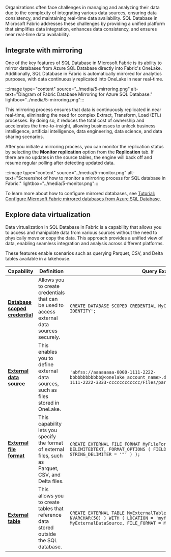 Organizations often face challenges in managing and analyzing their data due to the complexity of integrating various data sources, ensuring data consistency, and maintaining real-time data availability. SQL Database in Microsoft Fabric addresses these challenges by providing a unified platform that simplifies data integration, enhances data consistency, and ensures near real-time data availability.

## Integrate with mirroring

One of the key features of SQL Database in Microsoft Fabric is its ability to mirror databases from Azure SQL Database directly into Fabric's OneLake. Additionally, SQL Database in Fabric is automatically mirrored for analytics purposes, with data continuously replicated into OneLake in near real-time.

:::image type="content" source="../media/5-mirroring.png" alt-text="Diagram of Fabric Database Mirroring for Azure SQL Database." lightbox="../media/5-mirroring.png":::

This mirroring process ensures that data is continuously replicated in near real-time, eliminating the need for complex Extract, Transform, Load (ETL) processes. By doing so, it reduces the total cost of ownership and accelerates the time-to-insight, allowing businesses to unlock business intelligence, artificial intelligence, data engineering, data science, and data sharing scenarios.

After you initiate a mirroring process, you can monitor the replication status by selecting the **Monitor replication** option from the **Replication** tab. If there are no updates in the source tables, the engine will back off and resume regular polling after detecting updated data.

:::image type="content" source="../media/5-monitor.png" alt-text="Screenshot of how to monitor a mirroring process for SQL database in Fabric." lightbox="../media/5-monitor.png":::

To learn more about how to configure mirrored databases, see [Tutorial: Configure Microsoft Fabric mirrored databases from Azure SQL Database](/fabric/database/mirrored-database/azure-sql-database-tutorial?azure-portal=true).

## Explore data virtualization

Data virtualization in SQL Database in Fabric is a capability that allows you to access and manipulate data from various sources without the need to physically move or copy the data. This approach provides a unified view of data, enabling seamless integration and analysis across different platforms.

These features enable scenarios such as querying Parquet, CSV, and Delta tables available in a lakehouse.

| Capability | Definition | Query Example |
|---------|-------------|---------------|
| [**Database scoped credential**](/sql/t-sql/statements/create-database-scoped-credential-transact-sql?azure-portal=true) | Allows you to create credentials that can be used to access external data sources securely. | ```CREATE DATABASE SCOPED CREDENTIAL MyCredential WITH IDENTITY = 'USER IDENTITY'; ``` |
| [**External data source**](/sql/t-sql/statements/create-external-data-source-transact-sql?azure-portal=true) | This enables you to define external data sources, such as files stored in OneLake. | ```'abfss://aaaaaaaa-0000-1111-2222-bbbbbbbbbbbb@<onelake_account_name>.dfs.fabric.microsoft.com/bbbbbbbb-1111-2222-3333-cccccccccccc/Files/parquet/data1.parquet'; ``` |
| [**External file format**](/sql/t-sql/statements/create-external-file-format-transact-sql?azure-portal=true) | This capability lets you specify the format of external files, such as Parquet, CSV, and Delta files. | ```CREATE EXTERNAL FILE FORMAT MyFileFormat WITH ( FORMAT_TYPE = DELIMITEDTEXT, FORMAT_OPTIONS ( FIELD_TERMINATOR = ',', STRING_DELIMITER = '"' ) ); ``` |
| [**External table**](/sql/t-sql/statements/create-external-table-transact-sql?azure-portal=true) | This allows you to create tables that reference data stored outside the SQL database. | ```CREATE EXTERNAL TABLE MyExternalTable ( Column1 INT, Column2 NVARCHAR(50) ) WITH ( LOCATION = 'myfolder/myfile.csv', DATA_SOURCE = MyExternalDataSource, FILE_FORMAT = MyFileFormat ); ``` |
